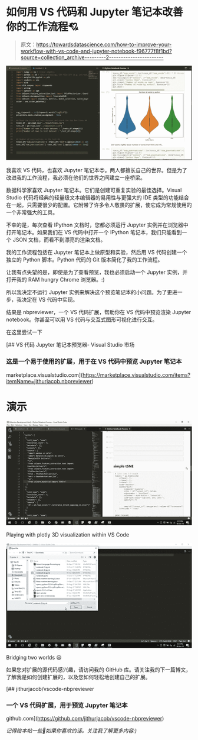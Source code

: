 # 如何用 VS 代码和 Jupyter 笔记本改善你的工作流程💘

> 原文：<https://towardsdatascience.com/how-to-improve-your-workflow-with-vs-code-and-jupyter-notebook-f96777f8f1bd?source=collection_archive---------2----------------------->

![](img/baed6621426a0145d2358ad509c4f5dc.png)

我喜欢 VS 代码，也喜欢 Jupyter 笔记本😍。两人都擅长自己的世界。但是为了改进我的工作流程，我必须在他们的世界之间建立一座桥梁。

数据科学家喜欢 Jupyter 笔记本。它们是创建可重复实验的最佳选择。Visual Studio 代码将经典的轻量级文本编辑器的易用性与更强大的 IDE 类型的功能结合在一起，只需要很少的配置。它附带了许多令人敬畏的扩展，使它成为常规使用的一个非常强大的工具。

不幸的是，每次查看 IPython 文档时，您都必须运行 Jupyter 实例并在浏览器中打开笔记本。如果我们在 VS 代码中打开一个 IPython 笔记本，我们只能看到一个 JSON 文档，而看不到漂亮的渲染文档。

我的工作流程包括在 Jupyter 笔记本上做原型和实验，然后用 VS 代码创建一个独立的 Python 脚本。Python 代码的 Git 版本简化了我的工作流程。

让我有点失望的是，即使是为了查看预览，我也必须启动一个 Jupyter 实例，并打开我的 RAM hungry Chrome 浏览器。:)

所以我决定不运行 Jupyter 实例来解决这个预览笔记本的小问题。为了更进一步，我决定在 VS 代码中实现。

结果是 nbpreviewer，一个 VS 代码扩展，帮助你在 VS 代码中预览渲染 Jupyter notebook。你甚至可以用 VS 代码与交互式图形可视化进行交互。

在这里尝试一下

[](https://marketplace.visualstudio.com/items?itemName=jithurjacob.nbpreviewer) [## VS 代码 Jupyter 笔记本预览器- Visual Studio 市场

### 这是一个易于使用的扩展，用于在 VS 代码中预览 Jupyter 笔记本

marketplace.visualstudio.com](https://marketplace.visualstudio.com/items?itemName=jithurjacob.nbpreviewer) 

# **演示**

![](img/af1eaa173bf2cf092c58cb502799b4f9.png)

Playing with plotly 3D visualization within VS Code

![](img/a9ea633492d2f9465610202dee6b4226.png)

Bridging two worlds 😃

如果您对扩展的源代码感兴趣，请访问我的 GitHub 库。请关注我的下一篇博文，了解我是如何创建扩展的，以及您如何轻松地创建自己的扩展。

[](https://github.com/jithurjacob/vscode-nbpreviewer) [## jithurjacob/vscode-nbpreviewer

### 一个 VS 代码扩展，用于预览 Jupyter 笔记本

github.com](https://github.com/jithurjacob/vscode-nbpreviewer) 

*记得给本帖一些💚如果你喜欢的话。关注我了解更多内容:)*